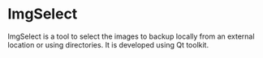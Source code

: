 # ImgSelect
ImgSelect is a tool to select the images to backup locally from an external location or using directories.
It is developed using Qt toolkit.